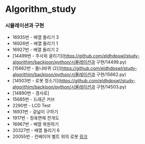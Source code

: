 # Algorithm_study

### 시뮬레이션과 구현

* 16935번 - 배열 돌리기 3
* 16926번 - 배열 돌리기 1
* 16927번 - 배열 돌리기 2
* [14499번 - 주사위 굴리기](https://github.com/eldhdpswl/study-algorithim/backjoon/python/시뮬레이션과 구현/14499.py)
* [15662번 - 톱니바퀴 (2)](https://github.com/eldhdpswl/study-algorithim/backjoon/python/시뮬레이션과 구현/15662.py)
* [14503번 - 로봇 청소기](https://github.com/eldhdpswl/study-algorithim/backjoon/python/시뮬레이션과 구현/14503.py)
* [14890번 - 경사로]
* 15685번 - 드래곤 커브
* 2290번 - LCD Test
* 16931번 - 겉넓이 구하기
* 1917번 - 정육면체 전개도
* 16967번 - 배열 복원하기
* 20327번 - 배열 돌리기 6
* 20055번 - 컨베이어 벨트 위의 로봇
[링크](https://github.com/eldhdpswl/naver-cloud-hackathon/blob/main/news_compile/__main__.py)
